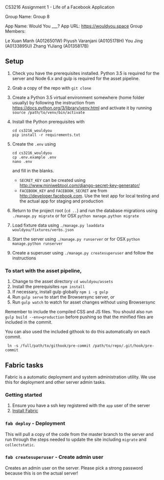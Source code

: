 
CS3216 Assignment 1 - Life of a Facebook Application

Group Name: Group 8

App Name: Would You ___?
App URL: https://wouldyou.space
Group Members:

Le Xuan Manh (A0126501W)
Piyush Varanjani (A0105178H)
You Jing (A0133895U)
Zhang YiJiang (A0135817B)






## Setup
 
 1. Check you have the prerequisites installed. Python 3.5 is required for the server and Node 6.x and gulp is required for the asset pipeline. 
 
 2. Grab a copy of the repo with `git clone`
 
 3. Create a Python 3.5 virtual environment somewhere (home folder usually) by following the instruction from https://docs.python.org/3/library/venv.html and activate it by running `source /path/to/venv/bin/activate`
 
 4. Install the Python prerequisites with
 
        cd cs3216_wouldyou
        pip install -r requirements.txt
        
 5. Create the `.env` using 
    
        cd cs3216_wouldyou
        cp .env.example .env
        nano .env 
    
    and fill in the blanks. 
     
     - `SECRET_KEY` can be created using http://www.miniwebtool.com/django-secret-key-generator/
     - `FACEBOOK_KEY` and `FACEBOOK_SECRET` are from http://developer.facebook.com. Use the test app for local testing and the actual app for staging and production 
     
 6. Return to the project root (`cd ..`) and run the database migrations using `./manage.py migrate` or for OSX `python manage.python migrate`
 
 7. Load fixture data using `./manage.py loaddata wouldyou/fixtures/verbs.json`
 
 7. Start the server using `./manage.py runserver` or for OSX `python manage.python runserver` 
 
 8. Create a superuser using `./manage.py createsuperuser` and follow the instructions 

### To start with the asset pipeline, 
 
 1. Change to the asset directory `cd wouldyou/assets`
 2. Install the prerequisites `npm install`
 3. If necessary, install gulp globally `npm i -g gulp`
 4. Run `gulp serve` to start the Browsersync server, *or* 
 5. Run `gulp watch` to watch for asset changes without using Browsersync
 
 Remember to include the compiled CSS and JS files. You should also run `gulp build --env=production` before pushing so that the minified files are included in the commit. 
 
 You can also used the included githook to do this automatically on each commit. 
 
     ln -s /full/path/to/githook/pre-commit /path/to/repo/.git/hook/pre-commit
 
## Fabric tasks 

Fabric is a automatic deployment and system administration utility. We use this for deployment and other server admin tasks. 

### Getting started
 
 1. Ensure you have a ssh key registered with the `app` user of the server 
 2. [Install Fabric](http://www.fabfile.org/installing.html)
 
### `fab deploy` - Deployment 

This will pull a copy of the code from the master branch to the server and run through the steps needed to update the site including `migrate` and `collectstatic`. 
 
### `fab createsuperuser` - Create admin user 

Creates an admin user on the server. Please pick a strong password because this is on the actual server! 


